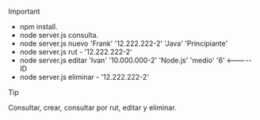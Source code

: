 > [!IMPORTANT]
> 
> * npm install.
> * node server.js consulta.
> * node server.js nuevo 'Frank' '12.222.222-2' 'Java' 'Principiante'
> * node server.js rut - '12.222.222-2'
> * node server.js editar 'Ivan' '10.000.000-2' 'Node.js' 'medio' '6' <----- ID
> * node server.js eliminar - '12.222.222-2'
> 

> [!TIP]
> Consultar, crear, consultar por rut, editar y eliminar.


